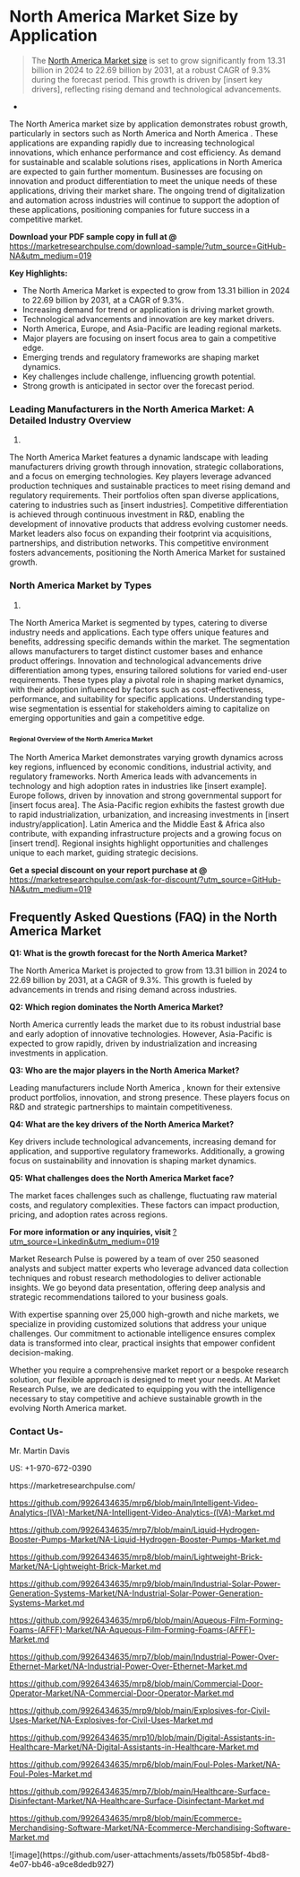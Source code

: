 <h1>North America  Market&nbsp;Size by Application</h1><blockquote><p>The <a href="https://marketresearchpulse.com/download-sample/?utm_source=GitHub-NA&amp;utm_medium=019">North America  Market size</a> is set to grow significantly from 13.31 billion in 2024 to 22.69 billion by 2031, at a robust CAGR of 9.3% during the forecast period. This growth is driven by [insert key drivers], reflecting rising demand and technological advancements.</p></blockquote><ul><li></li></ul><p>The North America  market size by application demonstrates robust growth, particularly in sectors such as North America  and North America . These applications are expanding rapidly due to increasing technological innovations, which enhance performance and cost efficiency. As demand for sustainable and scalable solutions rises, applications in North America  are expected to gain further momentum. Businesses are focusing on innovation and product differentiation to meet the unique needs of these applications, driving their market share. The ongoing trend of digitalization and automation across industries will continue to support the adoption of these applications, positioning companies for future success in a competitive market.</p><p><strong>Download your PDF sample copy in full at @ </strong><a href="https://marketresearchpulse.com/download-sample/?utm_source=GitHub-NA&amp;utm_medium=019">https://marketresearchpulse.com/download-sample/?utm_source=GitHub-NA&amp;utm_medium=019</a></p><p><strong>Key Highlights: </strong></p><ul><li>The North America  Market is expected to grow from 13.31 billion in 2024 to 22.69 billion by 2031, at a CAGR of 9.3%.</li><li>Increasing demand for trend or application is driving market growth.</li><li>Technological advancements and innovation are key market drivers.</li><li>North America, Europe, and Asia-Pacific are leading regional markets.</li><li>Major players are focusing on insert focus area to gain a competitive edge.</li><li>Emerging trends and regulatory frameworks are shaping market dynamics.</li><li>Key challenges include challenge, influencing growth potential.</li><li>Strong growth is anticipated in sector over the forecast period.</li></ul><h3>Leading Manufacturers in the North America  Market: A Detailed Industry Overview</h3><ol><li></li></ol><div class="flex max-w-full flex-col flex-grow"><div class="min-h-8 text-message flex w-full flex-col items-end gap-2 whitespace-normal break-words [.text-message+&amp;]:mt-5" dir="auto" data-message-author-role="assistant" data-message-id="fd8432e4-4910-450d-b182-61b7bfb0a01f" data-message-model-slug="gpt-4o"><div class="flex w-full flex-col gap-1 empty:hidden first:pt-[3px]"><div class="markdown prose w-full break-words dark:prose-invert light"><p>The North America  Market features a dynamic landscape with leading manufacturers driving growth through innovation, strategic collaborations, and a focus on emerging technologies. Key players leverage advanced production techniques and sustainable practices to meet rising demand and regulatory requirements. Their portfolios often span diverse applications, catering to industries such as [insert industries]. Competitive differentiation is achieved through continuous investment in R&amp;D, enabling the development of innovative products that address evolving customer needs. Market leaders also focus on expanding their footprint via acquisitions, partnerships, and distribution networks. This competitive environment fosters advancements, positioning the North America  Market for sustained growth.</p></div></div></div></div><h3>North America  Market by Types</h3><ol><li></li></ol><div class="flex max-w-full flex-col flex-grow"><div class="min-h-8 text-message flex w-full flex-col items-end gap-2 whitespace-normal break-words [.text-message+&amp;]:mt-5" dir="auto" data-message-author-role="assistant" data-message-id="084470be-0bb7-4664-bddf-5156b4f41249" data-message-model-slug="gpt-4o-mini"><div class="flex w-full flex-col gap-1 empty:hidden first:pt-[3px]"><div class="markdown prose w-full break-words dark:prose-invert light"><p>The North America  Market is segmented by types, catering to diverse industry needs and applications. Each type offers unique features and benefits, addressing specific demands within the market. The segmentation allows manufacturers to target distinct customer bases and enhance product offerings. Innovation and technological advancements drive differentiation among types, ensuring tailored solutions for varied end-user requirements. These types play a pivotal role in shaping market dynamics, with their adoption influenced by factors such as cost-effectiveness, performance, and suitability for specific applications. Understanding type-wise segmentation is essential for stakeholders aiming to capitalize on emerging opportunities and gain a competitive edge.</p></div></div></div></div><h3><span style="font-size: 11px;">Regional Overview of the North America  Market</span></h3><div class="flex max-w-full flex-col flex-grow"><div class="min-h-8 text-message flex w-full flex-col items-end gap-2 whitespace-normal break-words [.text-message+&amp;]:mt-5" dir="auto" data-message-author-role="assistant" data-message-id="e9038762-ce64-4e30-91c9-9bd413514231" data-message-model-slug="gpt-4o-mini"><div class="flex w-full flex-col gap-1 empty:hidden first:pt-[3px]"><div class="markdown prose w-full break-words dark:prose-invert light"><p>The North America  Market demonstrates varying growth dynamics across key regions, influenced by economic conditions, industrial activity, and regulatory frameworks. North America leads with advancements in technology and high adoption rates in industries like [insert example]. Europe follows, driven by innovation and strong governmental support for [insert focus area]. The Asia-Pacific region exhibits the fastest growth due to rapid industrialization, urbanization, and increasing investments in [insert industry/application]. Latin America and the Middle East &amp; Africa also contribute, with expanding infrastructure projects and a growing focus on [insert trend]. Regional insights highlight opportunities and challenges unique to each market, guiding strategic decisions.</p></div></div></div></div><p><strong>Get a special discount on your report purchase at @ </strong><a href="https://marketresearchpulse.com/ask-for-discount/?utm_source=GitHub-NA&amp;utm_medium=019">https://marketresearchpulse.com/ask-for-discount/?utm_source=GitHub-NA&amp;utm_medium=019</a></p><h2>Frequently Asked Questions (FAQ) in the North America  Market</h2><p><strong>Q1: What is the growth forecast for the North America  Market?</strong></p><p>The North America  Market is projected to grow from 13.31 billion in 2024 to 22.69 billion by 2031, at a CAGR of 9.3%. This growth is fueled by advancements in trends and rising demand across industries.</p><p><strong>Q2: Which region dominates the North America  Market?</strong></p><p>North America currently leads the market due to its robust industrial base and early adoption of innovative technologies. However, Asia-Pacific is expected to grow rapidly, driven by industrialization and increasing investments in application.</p><p><strong>Q3: Who are the major players in the North America  Market?</strong></p><p>Leading manufacturers include North America , known for their extensive product portfolios, innovation, and strong presence. These players focus on R&amp;D and strategic partnerships to maintain competitiveness.</p><p><strong>Q4: What are the key drivers of the North America  Market?</strong></p><p>Key drivers include technological advancements, increasing demand for application, and supportive regulatory frameworks. Additionally, a growing focus on sustainability and innovation is shaping market dynamics.</p><p><strong>Q5: What challenges does the North America  Market face?</strong></p><p>The market faces challenges such as challenge, fluctuating raw material costs, and regulatory complexities. These factors can impact production, pricing, and adoption rates across regions.</p><p><strong>For more information or any inquiries, visit&nbsp;</strong><a href="?utm_source=Linkedin&utm_medium=019">?utm_source=Linkedin&utm_medium=019</a></p><p>Market Research Pulse is powered by a team of over 250 seasoned analysts and subject matter experts who leverage advanced data collection techniques and robust research methodologies to deliver actionable insights. We go beyond data presentation, offering deep analysis and strategic recommendations tailored to your business goals.</p><p>With expertise spanning over 25,000 high-growth and niche markets, we specialize in providing customized solutions that address your unique challenges. Our commitment to actionable intelligence ensures complex data is transformed into clear, practical insights that empower confident decision-making.</p><p>Whether you require a comprehensive market report or a bespoke research solution, our flexible approach is designed to meet your needs. At Market Research Pulse, we are dedicated to equipping you with the intelligence necessary to stay competitive and achieve sustainable growth in the evolving North America  market.</p><h3><strong>Contact Us-</strong></h3><p>Mr. Martin Davis</p><p>US: +1-970-672-0390</p><p>https://marketresearchpulse.com/</p><p><a href="https://github.com/9926434635/mrp6/blob/main/Intelligent-Video-Analytics-(IVA)-Market/NA-Intelligent-Video-Analytics-(IVA)-Market.md">https://github.com/9926434635/mrp6/blob/main/Intelligent-Video-Analytics-(IVA)-Market/NA-Intelligent-Video-Analytics-(IVA)-Market.md</a></p><p><a href="https://github.com/9926434635/mrp7/blob/main/Liquid-Hydrogen-Booster-Pumps-Market/NA-Liquid-Hydrogen-Booster-Pumps-Market.md">https://github.com/9926434635/mrp7/blob/main/Liquid-Hydrogen-Booster-Pumps-Market/NA-Liquid-Hydrogen-Booster-Pumps-Market.md</a></p><p><a href="https://github.com/9926434635/mrp8/blob/main/Lightweight-Brick-Market/NA-Lightweight-Brick-Market.md">https://github.com/9926434635/mrp8/blob/main/Lightweight-Brick-Market/NA-Lightweight-Brick-Market.md</a></p><p><a href="https://github.com/9926434635/mrp9/blob/main/Industrial-Solar-Power-Generation-Systems-Market/NA-Industrial-Solar-Power-Generation-Systems-Market.md">https://github.com/9926434635/mrp9/blob/main/Industrial-Solar-Power-Generation-Systems-Market/NA-Industrial-Solar-Power-Generation-Systems-Market.md</a></p><p><a href="https://github.com/9926434635/mrp6/blob/main/Aqueous-Film-Forming-Foams-(AFFF)-Market/NA-Aqueous-Film-Forming-Foams-(AFFF)-Market.md">https://github.com/9926434635/mrp6/blob/main/Aqueous-Film-Forming-Foams-(AFFF)-Market/NA-Aqueous-Film-Forming-Foams-(AFFF)-Market.md</a></p><p><a href="https://github.com/9926434635/mrp7/blob/main/Industrial-Power-Over-Ethernet-Market/NA-Industrial-Power-Over-Ethernet-Market.md">https://github.com/9926434635/mrp7/blob/main/Industrial-Power-Over-Ethernet-Market/NA-Industrial-Power-Over-Ethernet-Market.md</a></p><p><a href="https://github.com/9926434635/mrp8/blob/main/Commercial-Door-Operator-Market/NA-Commercial-Door-Operator-Market.md">https://github.com/9926434635/mrp8/blob/main/Commercial-Door-Operator-Market/NA-Commercial-Door-Operator-Market.md</a></p><p><a href="https://github.com/9926434635/mrp9/blob/main/Explosives-for-Civil-Uses-Market/NA-Explosives-for-Civil-Uses-Market.md">https://github.com/9926434635/mrp9/blob/main/Explosives-for-Civil-Uses-Market/NA-Explosives-for-Civil-Uses-Market.md</a></p><p><a href="https://github.com/9926434635/mrp10/blob/main/Digital-Assistants-in-Healthcare-Market/NA-Digital-Assistants-in-Healthcare-Market.md">https://github.com/9926434635/mrp10/blob/main/Digital-Assistants-in-Healthcare-Market/NA-Digital-Assistants-in-Healthcare-Market.md</a></p><p><a href="https://github.com/9926434635/mrp6/blob/main/Foul-Poles-Market/NA-Foul-Poles-Market.md">https://github.com/9926434635/mrp6/blob/main/Foul-Poles-Market/NA-Foul-Poles-Market.md</a></p><p><a href="https://github.com/9926434635/mrp7/blob/main/Healthcare-Surface-Disinfectant-Market/NA-Healthcare-Surface-Disinfectant-Market.md">https://github.com/9926434635/mrp7/blob/main/Healthcare-Surface-Disinfectant-Market/NA-Healthcare-Surface-Disinfectant-Market.md</a></p><p><a href="https://github.com/9926434635/mrp8/blob/main/Ecommerce-Merchandising-Software-Market/NA-Ecommerce-Merchandising-Software-Market.md">https://github.com/9926434635/mrp8/blob/main/Ecommerce-Merchandising-Software-Market/NA-Ecommerce-Merchandising-Software-Market.md</a></p>
![image](https://github.com/user-attachments/assets/fb0585bf-4bd8-4e07-bb46-a9ce8dedb927)
